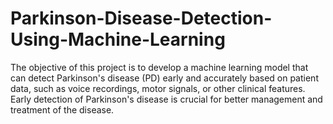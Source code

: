 # Parkinson-Disease-Detection-Using-Machine-Learning
The objective of this project is to develop a machine learning model that can detect Parkinson's disease (PD) early and accurately based on patient data, such as voice recordings, motor signals, or other clinical features. Early detection of Parkinson's disease is crucial for better management and treatment of the disease.
